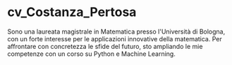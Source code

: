 # cv_Costanza_Pertosa
Sono una laureata magistrale in Matematica presso l'Università di Bologna, con un forte interesse per le applicazioni innovative della matematica. Per affrontare con concretezza le sfide del futuro, sto ampliando le mie competenze con un corso su Python e Machine Learning.
